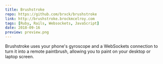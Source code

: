 ```yaml
---
title: Brushstroke
repo: https://github.com/brxck/brushstroke
link: http://brushstroke.brockmcelroy.com
tags: [Ruby, Rails, Websockets, JavaScript]
date: 2018-09-16
preview: preview.png
---
```


Brushstroke uses your phone's gyroscope and a WebSockets connection to turn it into a remote paintbrush, allowing you to paint on your desktop or laptop screen.
